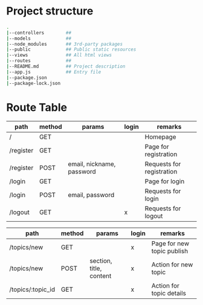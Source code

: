 # Project structure

```bash
.
|--controllers        ##
|--models             ## 
|--node_modules       ## 3rd-party packages
|--public             ## Public static resources
|--views              ## All html views
|--routes             ##
|--README.md          ## Project description
|--app.js             ## Entry file
|--package.json
|--package-lock.json
```



# Route Table

| path      | method | params                    | login | remarks                   |
| --------- | ------ | ------------------------- | ----- | ------------------------- |
| /         | GET    |                           |       | Homepage                  |
| /register | GET    |                           |       | Page for registration     |
| /register | POST   | email, nickname, password |       | Requests for registration |
| /login    | GET    |                           |       | Page for login            |
| /login    | POST   | email, password           |       | Requests for login        |
| /logout   | GET    |                           | x     | Requests for logout       |

| path              | method | params                  | login | remarks                    |
| ----------------- | ------ | ----------------------- | ----- | -------------------------- |
| /topics/new       | GET    |                         | x     | Page for new topic publish |
| /topics/new       | POST   | section, title, content | x     | Action for new topic       |
| /topics/:topic_id | GET    |                         | x     | Action for topic details   |

